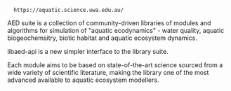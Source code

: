       https://aquatic.science.uwa.edu.au/

AED suite is a collection of community-driven libraries of modules and
algorithms for simulation of "aquatic ecodynamics" - water quality, aquatic
biogeochemsitry, biotic habitat and aquatic ecosystem dynamics.

libaed-api is a new simpler interface to the library suite.

Each module aims to be based on state-of-the-art science sourced from a wide
variety of scientific literature, making the library one of the most
advanced available to aquatic ecosystem modellers.

